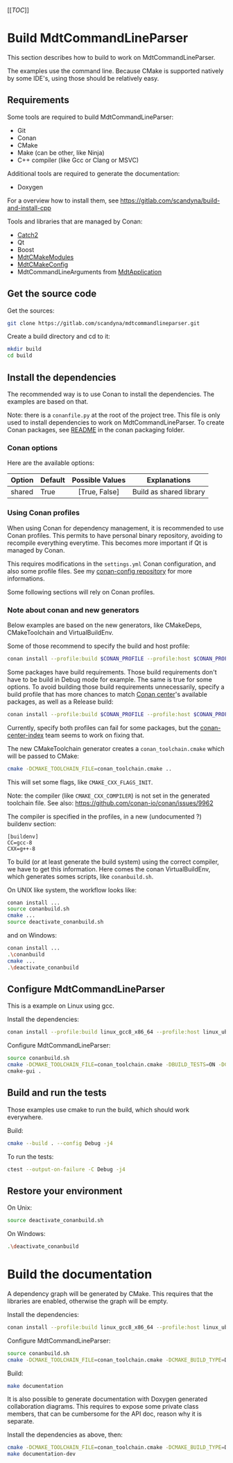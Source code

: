 [[_TOC_]]

# Build MdtCommandLineParser

This section describes how to build
to work on MdtCommandLineParser.

The examples use the command line.
Because CMake is supported natively by some IDE's,
using those should be relatively easy.

## Requirements

Some tools are required to build MdtCommandLineParser:
 - Git
 - Conan
 - CMake
 - Make (can be other, like Ninja)
 - C++ compiler (like Gcc or Clang or MSVC)

Additional tools are required to generate the documentation:
 - Doxygen

For a overview how to install them, see https://gitlab.com/scandyna/build-and-install-cpp

Tools and libraries that are managed by Conan:
 - [Catch2](https://github.com/catchorg/Catch2)
 - Qt
 - Boost
 - [MdtCMakeModules](https://gitlab.com/scandyna/mdt-cmake-modules)
 - [MdtCMakeConfig](https://gitlab.com/scandyna/mdtcmakeconfig)
 - MdtCommandLineArguments from [MdtApplication](https://gitlab.com/scandyna/mdtapplication)

## Get the source code

Get the sources:
```bash
git clone https://gitlab.com/scandyna/mdtcommandlineparser.git
```

Create a build directory and cd to it:
```bash
mkdir build
cd build
```

## Install the dependencies

The recommended way is to use Conan to install the dependencies.
The examples are based on that.

Note: there is a `conanfile.py` at the root of the project tree.
This file is only used to install dependencies to work on MdtCommandLineParser.
To create Conan packages, see [README](packaging/conan/README.md) in the conan packaging folder.

### Conan options

Here are the available options:

| Option           | Default | Possible Values  | Explanations |
| -----------------|:------- |:----------------:|--------------|
| shared           | True    |  [True, False]   | Build as shared library |

### Using Conan profiles

When using Conan for dependency management,
it is recommended to use Conan profiles.
This permits to have personal binary repository,
avoiding to recompile everything everytime.
This becomes more important if Qt is managed by Conan.

This requires modifications in the `settings.yml` Conan configuration,
and also some profile files.
See my [conan-config repository](https://gitlab.com/scandyna/conan-config) for more informations.

Some following sections will rely on Conan profiles.

### Note about conan and new generators

Below examples are based on the new generators,
like CMakeDeps, CMakeToolchain and VirtualBuildEnv.

Some of those recommend to specify the build and host profile:
```bash
conan install --profile:build $CONAN_PROFILE --profile:host $CONAN_PROFILE -s build_type=$BUILD_TYPE --build=missing ..
```

Some packages have build requirements.
Those build requirements don't have to be build in Debug mode for example.
The same is true for some options.
To avoid building those build requirements unnecessarily,
specify a build profile that has more chances to match [Conan center](https://conan.io/center)'s available packages,
as well as a Release build:
```bash
conan install --profile:build $CONAN_PROFILE --profile:host $CONAN_PROFILE --settings:build build_type=Release --settings:host build_type=$BUILD_TYPE --options:host shared=$BUILD_SHARED_LIBS --build=missing ..
```

Currently, specify both profiles can fail for some packages,
but the [conan-center-index](https://github.com/conan-io/conan-center-index) team seems to work on fixing that.


The new CMakeToolchain generator creates a `conan_toolchain.cmake` which will be passed to CMake:
```bash
cmake -DCMAKE_TOOLCHAIN_FILE=conan_toolchain.cmake ..
```
This will set some flags, like `CMAKE_CXX_FLAGS_INIT`.

Note: the compiler (like `CMAKE_CXX_COMPILER`) is not set in the generated toolchain file.
See also: https://github.com/conan-io/conan/issues/9962

The compiler is specified in the profiles, in a new (undocumented ?) buildenv section:
```conan
[buildenv]
CC=gcc-8
CXX=g++-8
```

To build (or at least generate the build system) using the correct compiler,
we have to get this information.
Here comes the conan VirtualBuildEnv, which generates somes scripts, like `conanbuild.sh`.

On UNIX like system, the workflow looks like:
```bash
conan install ...
source conanbuild.sh
cmake ...
source deactivate_conanbuild.sh
```
and on Windows:
```bash
conan install ...
.\conanbuild
cmake ...
.\deactivate_conanbuild
```

## Configure MdtCommandLineParser

This is a example on Linux using gcc.

Install the dependencies:
```bash
conan install --profile:build linux_gcc8_x86_64 --profile:host linux_ubuntu-18.04_gcc8_x86_64_qt_widgets_modules_boost --settings:build build_type=Release --settings:host build_type=Debug --build=missing ..
```

Configure MdtCommandLineParser:
```bash
source conanbuild.sh
cmake -DCMAKE_TOOLCHAIN_FILE=conan_toolchain.cmake -DBUILD_TESTS=ON -DCMAKE_BUILD_TYPE=Debug ..
cmake-gui .
```

## Build and run the tests

Those examples use cmake to run the build,
which should work everywhere.

Build:
```bash
cmake --build . --config Debug -j4
```

To run the tests:
```bash
ctest --output-on-failure -C Debug -j4
```

## Restore your environment

On Unix:
```bash
source deactivate_conanbuild.sh
```
On Windows:
```bash
.\deactivate_conanbuild
```

# Build the documentation

A dependency graph will be generated by CMake.
This requires that the libraries are enabled,
otherwise the graph will be empty.

Install the dependencies:
```bash
conan install --profile:build linux_gcc8_x86_64 --profile:host linux_ubuntu-18.04_gcc8_x86_64_qt_widgets_modules_boost -s build_type=Debug ..
```

Configure MdtCommandLineParser:
```bash
source conanbuild.sh
cmake -DCMAKE_TOOLCHAIN_FILE=conan_toolchain.cmake -DCMAKE_BUILD_TYPE=Debug -DBUILD_DOCS=ON ..
```

Build:
```bash
make documentation
```

It is also possible to generate documentation with Doxygen generated collaboration diagrams.
This requires to expose some private class members, that can be cumbersome for the API doc,
reason why it is separate.

Install the dependencies as above, then:
```bash
cmake -DCMAKE_TOOLCHAIN_FILE=conan_toolchain.cmake -DCMAKE_BUILD_TYPE=Debug -DBUILD_DOCS=ON -DBUILD_EXAMPLES=ON ..
make documentation-dev
```
